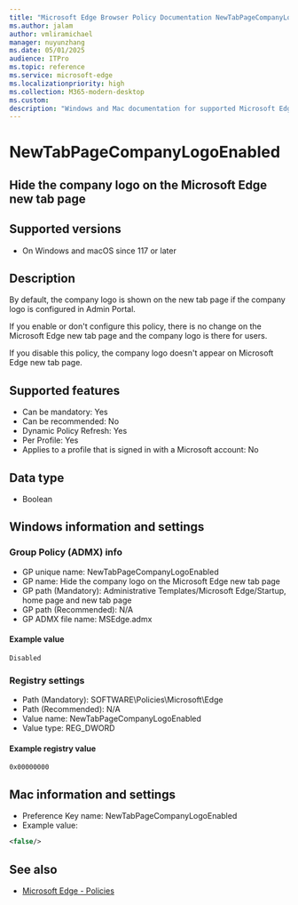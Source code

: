 ```yaml
---
title: "Microsoft Edge Browser Policy Documentation NewTabPageCompanyLogoEnabled"
ms.author: jalam
author: vmliramichael
manager: nuyunzhang
ms.date: 05/01/2025
audience: ITPro
ms.topic: reference
ms.service: microsoft-edge
ms.localizationpriority: high
ms.collection: M365-modern-desktop
ms.custom:
description: "Windows and Mac documentation for supported Microsoft Edge Browser policy: Hide the company logo on the Microsoft Edge new tab page"
---
```


<!--THIS FILE IS AUTOMATICALLY GENERATED. MANUAL CHANGES WILL BE OVERWRITTEN.-->
<!--Please contact the Microsoft Edge Manageability team with any questions.-->

# NewTabPageCompanyLogoEnabled

## Hide the company logo on the Microsoft Edge new tab page


## Supported versions

- On Windows and macOS since 117 or later

## Description

By default, the company logo is shown on the new tab page if the company logo is configured in Admin Portal.

If you enable or don't configure this policy, there is no change on the Microsoft Edge new tab page and the company logo is there for users.

If you disable this policy, the company logo doesn't appear on Microsoft Edge new tab page.

## Supported features

- Can be mandatory: Yes
- Can be recommended: No
- Dynamic Policy Refresh: Yes
- Per Profile: Yes
- Applies to a profile that is signed in with a Microsoft account: No

## Data type

- Boolean

## Windows information and settings

### Group Policy (ADMX) info

- GP unique name: NewTabPageCompanyLogoEnabled
- GP name: Hide the company logo on the Microsoft Edge new tab page
- GP path (Mandatory): Administrative Templates/Microsoft Edge/Startup, home page and new tab page
- GP path (Recommended): N/A
- GP ADMX file name: MSEdge.admx

#### Example value

```
Disabled
```

### Registry settings

- Path (Mandatory): SOFTWARE\Policies\Microsoft\Edge
- Path (Recommended): N/A
- Value name: NewTabPageCompanyLogoEnabled
- Value type: REG_DWORD

#### Example registry value

```
0x00000000
```


## Mac information and settings

- Preference Key name: NewTabPageCompanyLogoEnabled
- Example value:

```xml
<false/>
```

## See also
- [Microsoft Edge - Policies](../microsoft-edge-policies.md)
